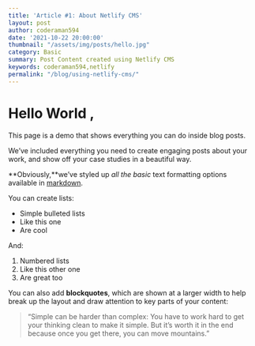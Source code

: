 ```yaml
---
title: 'Article #1: About Netlify CMS'
layout: post
author: coderaman594
date: '2021-10-22 20:00:00'
thumbnail: "/assets/img/posts/hello.jpg"
category: Basic
summary: Post Content created using Netlify CMS
keywords: coderaman594,netlify
permalink: "/blog/using-netlify-cms/"
---
```


# Hello World ,

This page is a demo that shows everything you can do inside blog posts.

We’ve included everything you need to create engaging posts about your work, and show off your case studies in a beautiful way.

**Obviously,**we’ve styled up *all the basic* text formatting options available in [markdown](https://github.com/adam-p/markdown-here/wiki/Markdown-Cheatsheet).

You can create lists:

* Simple bulleted lists
* Like this one
* Are cool

And:

1. Numbered lists
2. Like this other one
3. Are great too

You can also add **blockquotes**, which are shown at a larger width to help break up the layout and draw attention to key parts of your content:

> “Simple can be harder than complex: You have to work hard to get your thinking clean to make it simple. But it’s worth it in the end because once you get there, you can move mountains.”
